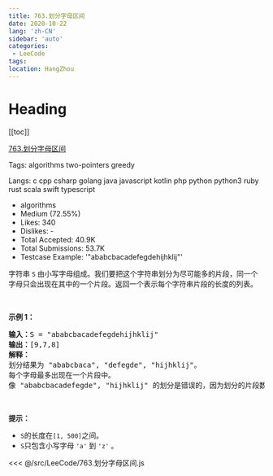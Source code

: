 ```yaml
---
title: 763.划分字母区间
date: 2020-10-22
lang: 'zh-CN'
sidebar: 'auto'
categories:
 - LeeCode
tags: 
location: HangZhou
---
```


# Heading
[[toc]]

[763.划分字母区间](https://leetcode-cn.com/problems/partition-labels/description/)

Tags: algorithms two-pointers greedy

Langs: c cpp csharp golang java javascript kotlin php python python3 ruby rust scala swift typescript

- algorithms
- Medium (72.55%)
- Likes: 340
- Dislikes: -
- Total Accepted: 40.9K
- Total Submissions: 53.7K
- Testcase Example: '"ababcbacadefegdehijhklij"'

<p>字符串 <code>S</code> 由小写字母组成。我们要把这个字符串划分为尽可能多的片段，同一个字母只会出现在其中的一个片段。返回一个表示每个字符串片段的长度的列表。</p>

<p>&nbsp;</p>

<p><strong>示例 1：</strong></p>

<pre><strong>输入：</strong>S = &quot;ababcbacadefegdehijhklij&quot;
<strong>输出：</strong>[9,7,8]
<strong>解释：</strong>
划分结果为 &quot;ababcbaca&quot;, &quot;defegde&quot;, &quot;hijhklij&quot;。
每个字母最多出现在一个片段中。
像 &quot;ababcbacadefegde&quot;, &quot;hijhklij&quot; 的划分是错误的，因为划分的片段数较少。
</pre>

<p>&nbsp;</p>

<p><strong>提示：</strong></p>

<ul>
	<li><code>S</code>的长度在<code>[1, 500]</code>之间。</li>
	<li><code>S</code>只包含小写字母 <code>&#39;a&#39;</code> 到 <code>&#39;z&#39;</code> 。</li>
</ul>

<<< @/src/LeeCode/763.划分字母区间.js
